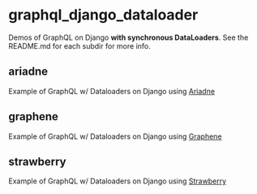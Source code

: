 # graphql_django_dataloader
Demos of GraphQL on Django **with synchronous DataLoaders**. See the README.md for each subdir for more info.

## ariadne ##
Example of GraphQL w/ Dataloaders on Django using [Ariadne](https://ariadnegraphql.org/)

## graphene ##
Example of GraphQL w/ Dataloaders on Django using [Graphene](https://graphene-python.org/)

## strawberry ##
Example of GraphQL w/ Dataloaders on Django using [Strawberry](https://strawberry.rocks/)

